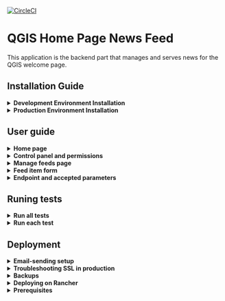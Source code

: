 [![CircleCI](https://circleci.com/gh/elpaso/qgis-feed.svg?style=svg)](https://circleci.com/gh/elpaso/qgis-feed)

# QGIS Home Page News Feed

This application is the backend part that manages and serves news for the QGIS welcome page.

## Installation Guide
<details>
    <summary><strong>Development Environment Installation</strong></summary>
    </br>

For development purposes only, you can run this application in debug mode with docker compose. Some of the docker compose commands are already configured in the Makefile.

- Build the docker the container
```bash
$ make dev-build
```

- Create `settings_local.py` int the `qgisfeedproject` directory, configure the email sender variables and DB configuration as in the example below:

```python
# The db service in the docker-compose is used by default
# You can specify the databse with the configuration below
DATABASES = {
    'default': {
        'ENGINE': 'django.contrib.gis.db.backends.postgis',
        'NAME': 'qgisfeed',
        'USER': 'your_username',
        'PASSWORD': 'your_password',
        'HOST': 'localhost',
        'PORT': '5432'
    }
}
```

- Generate the `.env` from `env.template` and edit it with your email variables:
```sh
cp env.template .env
nano .env
```

See https://docs.djangoproject.com/en/2.2/topics/email/#module-django.core.mail for further email configuration.

- To prevent DDOS attacks there is limit in the number of returned records (defaults to 20): it can be configured by overriding the settings in `settings_local.py` with:

```python
QGISFEED_MAX_RECORDS=40  # default value is 20
```

- Start the docker the container
```bash
$ make dev-start
```

- Run migrations:
```bash
$ make dev-migrate
```

- Create an admin user and set a password:
```bash
$ make dev-createsuperuser
```

- Show the development server logs:
```bash
$ make dev-logs
```


A set of test data will be automatically loaded and the application will be available at http://localhost:8000

To enter the control panel http://localhost:8000/admin, two test users are available:

- Super Admin: the credentials are `admin`/`admin`
- Staff (News Entry Author): the credentials are `staff`/`staff`

</details>

<details>
    <summary><strong>Production Environment Installation</strong></summary>
    </br>
For production, you can run this application with make commands or docker compose:

Docker configuration should be present in `.env` file in the main directory,
an example is provided in `env.template`:

```bash
# This file can be used as a template for .env
# The values in this file are also the default values.

# Host machine persistent storage directory, this path
# must be an existent directory with r/w permissions for
# the users from the Docker containers.
QGISFEED_DOCKER_SHARED_VOLUME=/shared-volume

# Number of Gunicorn workers (usually: number of cores * 2 + 1)
QGISFEED_GUNICORN_WORKERS=4

# Database name
QGISFEED_DOCKER_DBNAME=qgisfeed
# Database user
QGISFEED_DOCKER_DBUSER=docker
# Database password
QGISFEED_DOCKER_DBPASSWORD=docker
```

```bash
$ make start
```

A set of test data will be automatically loaded and the application will be available at http://localhost:80

To enter the control panel http://localhost:80/admin, two test users are available:

- Super Admin: the credentials are `admin`/`admin`
- Staff (News Entry Author): the credentials are `staff`/`staff`

### Enable SSL Certificate on production using Docker

1. Generate key using openssl in dhparam directory
```bash
openssl dhparam -out /home/web/qgis-feed/dhparam/dhparam-2048.pem 2048
```

2. Run the container
```bash
$ make start
```

3. Update `config/nginx/qgisfeed.conf` to include the new config file in `config/nginx/ssl/qgisfeed.conf`
```
include conf.d/ssl/*.conf;
```

4. Restart nginx service
```
nginx -s reload
```

5. To enable a cronjob to automatically renew ssl cert, add `scripts/renew_ssl.sh` to crontab file.

</details>

## User guide

<details>
    <summary><strong>Home page</strong></summary>
    </br>

A home page that displays feeds as they are rendered in QGIS is now available at the root of the web server `/`. Feeds are filterable using the filter widget on the left side. You can directly pass the filter parameters in the url according to the section **Available parameters for filters** in **Endpoint and accepted parameters**

***Note: When calling the root url from QGIS, the response data is in JSON format. See the section Response data for QGIS in the Endpoint and accepted parameters***
</details>

<details>
    <summary><strong>Control panel and permissions</strong></summary>
    </br>

Users with `staff` flag can enter the control panel at `/admin` and add feed entries, by default entries are not published.

Users with `superadmin` flag will be notified by email when an entry is added to the feed and will be able to publish the entry.

Appart from `superadmin`, only users with the permission `qgisfeed | Can publish QGIS feed` can publish the entry. Like the group `qgisfeedentry_authors`, the group `qgisfeedentry_approver` with the permission `qgisfeed | Can publish QGIS feed` are created when a `Save` signal from the `User` model is detected.

For content field, a hard limit on the number of characters allowed is configurable in administration page (Character limit configurations). If not set, max characters value for this field is 500. If you want to add a custom max characters for this field, the field name value should be `content`.
</details>

<details>
    <summary><strong>Manage feeds page</strong></summary>
    </br>

***Note: The permissions for this page are the same as described in the Control Panel and permissions.***

After logging in with the login screen at `/accounts/login/` (can be also accessed from the **Login** button on the **Homepage**), users are provided with tools to manage feed items:
- A list of feed items, sortable and filterable by title, date published, author, language, need review
- A button to create a new feed item - clicking will take you to a blank feed item form (See **Feed item form** below)
- Clicking on an item on the list will take you to a feed item form (See **Feed item form** below)

</details>


<details>
    <summary><strong>Feed item form</strong></summary>
    </br>

The feed item form page is displayed when clicking the **New feed** item button or an item on the list:
- The feed item form is displayed on the left with all the widgets needed to edit the entry. On the right, a preview of the entry as it will be rendered in QGIS. Any edits made in the form shall immediately update the preview.
- In the content widget only the following html tags are allowed: p, strong, italics. A hard limit on the number of characters allowed is configurable in administration page in the model `Character limit configurations`.
- Once a feed item is created or modified, there will be a review step where the user is asked to confirm that they have checked everything carefully.
- The form is placed in the column **Need review** in the list before final submission.
- The form must be approved by someone the permission `qgisfeed | Can publish QGIS feed` before it is published.

</details>

<details>
    <summary><strong>Endpoint and accepted parameters</strong></summary>
    </br>

### Response data for QGIS
The application has a single endpoint available at the web server root `/` the reponse is in JSON format.

Example call: http://localhost:8000/

Returned data:
```json
[
  {
    "pk": 1,
    "title": "QGIS acquired by ESRI",
    "image": "http://localhost:8000/media/feedimages/image.png",
    "content": "<p>QGIS is finally part of the ESRI ecosystem, it has been rebranded as CrashGIS to better integrate with ESRI products line.</p>",
    "url": "https://www.qgis.com",
    "sticky": true,
    "publish_from": 1557419128
  },
  {
    "pk": 2,
    "title": "Null Island QGIS Meeting",
    "image": "",
    "content": "<p>Let's dive in the ocean together!</p>",
    "url": null,
    "sticky": false,
    "publish_from": 1557419128
  },
  {
    "pk": 3,
    "title": "QGIS Italian Meeting",
    "image": "",
    "content": "<p>Ciao from Italy!</p>",
    "url": null,
    "sticky": false,
    "publish_from": 1557419128
  }
]
```

### Available parameters for filters

The following parameters can be passed by the client to filter available records.

Parameters are validated and in case they are not valid a `Bad Request` HTTP error code `400` is returned.

#### after

When `after` is passed, only the records that have been published after the given value will be returned.

Accepted values: unix timestamp (UTC)

Example call: http://localhost:8000/?after=1557419013


#### lang

When `lang` is passed, the records that have a different `lang` will be excluded from the results. Only the records with `null` `lang` and the records with a matching `lang` will be returned.

Accepted values: `ISO-939-1` two letters language code

Example call: http://localhost:8000/?lang=de

#### lat lon (location)

When `lat` **and** `lon` are passed, the records that have a location filter set will be returned only if the point defined by `lat` and `lon` is within record's location.

Accepted values: `ESPG:4326` latitude and longitude

Example call: http://localhost:8000/?lat=44.5&lon=9.23
</details>

## Runing tests
<details>
    <summary><strong>Run all tests</strong></summary>
    </br>

To run all tests cases in the qgisfeed app, from the main directory:
```sh
$ make dev-runtests
```
</details>

<details>
    <summary><strong>Run each test</strong></summary>
    </br>

To run each test case class in the qgisfeed app:
```sh
$ docker-compose -f docker-compose.dev.yml exec qgisfeed python qgisfeedproject/manage.py test qgisfeed.tests.QgisFeedEntryTestCase
$ docker-compose -f docker-compose.dev.yml exec qgisfeed python qgisfeedproject/manage.py test qgisfeed.tests.QgisUserVisitTestCase
$ docker-compose -f docker-compose.dev.yml exec qgisfeed python qgisfeedproject/manage.py test qgisfeed.tests.HomePageTestCase
$ docker-compose -f docker-compose.dev.yml exec qgisfeed python qgisfeedproject/manage.py test qgisfeed.tests.LoginTestCase
$ docker-compose -f docker-compose.dev.yml exec qgisfeed python qgisfeedproject/manage.py test qgisfeed.tests.FeedsItemFormTestCase
$ docker-compose -f docker-compose.dev.yml exec qgisfeed python qgisfeedproject/manage.py test qgisfeed.tests.FeedsListViewTestCase
```
</details>


## Deployment

<details>
    <summary><strong>Email-sending setup</strong></summary>
    </br>


- Generate the `.env` from `env.template` and edit it with the production email variables:
```sh
cp env.template .env
nano .env
```

</details>

<details>
    <summary><strong>Troubleshooting SSL in production</strong></summary>
    </br>

Sometimes it seems our cron does not refresh the certificate. We can fix like this:

**Gentle Way**

```
ssh feed.qgis.org
cd /home/web/qgis-feed
scripts/renew_ssl.sh
```

Now check if your browser is showing the site opening with no SSL errors: https://feed.qgis.org

**More crude way**

```
ssh feed.qgis.org
cd /home/web/qgis-feed
make start c=certbot
make restart c=nginx
```

Now check if your browser is showing the site opening with no SSL errors: https://feed.qgis.org

</details>

<details>
    <summary><strong>Backups</strong></summary>
    </br>

If something goes terribly wrong, we keep 7 nights of backups on hetzner

If those are also not useful there are a collection of snapshot backups on hetzner

Last resort: Tim makes backups to his local machine on a semi-regular basis.

</details>

<details>
    <summary><strong>Deploying on Rancher</strong></summary>
    </br>

This repository contains a rancher template directory (the ``template`` folder in the root of the repo)
which can be used to deploy this site onto a host using [Rancher](https://rancher.com). Currently ony Rancher v1.6
(i.e. not v2) is supported.

This guide serves as a quick setup guide to spin up a one of our Rancher catalogue packages.

</details>


<details>
    <summary><strong>Prerequisites</strong></summary>
    </br>

This guide assumes that the following steps have been done:

1. **Install Docker:** Docker is installed on your server. Use Ubuntu 16.04 for the best results
because that is what we are testing on. For quick installation, use the
[convenience scripts](http://rancher.com/docs/rancher/v1.6/en/hosts/#supported-docker-versions)
provided by Rancher (make sure you choose a supported version).


2. **Install Rancher:** The **stable** version of Rancher v1 Server has been set up.

If it's not, refer to [Rancher quickstart
guide](http://rancher.com/docs/rancher/v1.6/en/installing-rancher/installing-server/).
Here is an example of how to run the latest stable release with a persistent
mysql database stored on the file system:

```
mkdir /home/mysql
docker run -d -v /home/mysql:/var/lib/mysql --restart=unless-stopped -p 8080:8080 rancher/server:stable
```

3. **Create an environment:** Once rancher server has been set up. Create an
environment. You can create an Rancher environment ``<rancher
url>/settings/env/add``.

4. **Set up the Hetzner Machine Driver**: This only applies if you are using
Hetzner Cloud as your hosting provider. You can automatically manage and deploy
hosts on Hetzner using the Admin -> Machine Drivers menu and then enable the
Hetzner driver.

5. **Add a host:** You need to add a host to the environment has been set up to
actually run the instance (the agent could be on the same host as the rancher
server but it is not recommended). You can do this by ensuring your chosen
environment is active and then from the menu do ``Environment -> Hosts``. If you
running on hetzner cloud, choose the Hetzner machine driver and then enter the
API key for your Hetzner Cloud project (you can get this key from the Hetzner
Cloud admin ui). Alternatively manually set up a linux host with docker on it
and then use the manual host setup as directed by the ``Infrastructure -> Hosts
-> Add Host`` page in Rancher. The process is quite logical and simple and
involves pasting a single line of code onto the host that will run the agent.
Once the host is set up with a running agent, you should see it join the
environment as shown below:


![screen shot 2017-11-02 at 19 03 32](https://user-images.githubusercontent.com/178003/32339631-0bbb10f6-c001-11e7-9218-37074d7feafc.png)


6. ** Installing from the catalogue:** Once Rancher is installed, your
environment and host are set up, use the Admin -> Settings menu to add our
Rancher catalogue using this URL:

https://github.com/qgis/qgis-feed

Once your settings are saved open a Rancher environment and set up a
stack from the catalogue's 'QGIS' section - you will see
QGIS-Feed listed there.


Now you can add items from the QGIS catalogue to your stack.

</details>